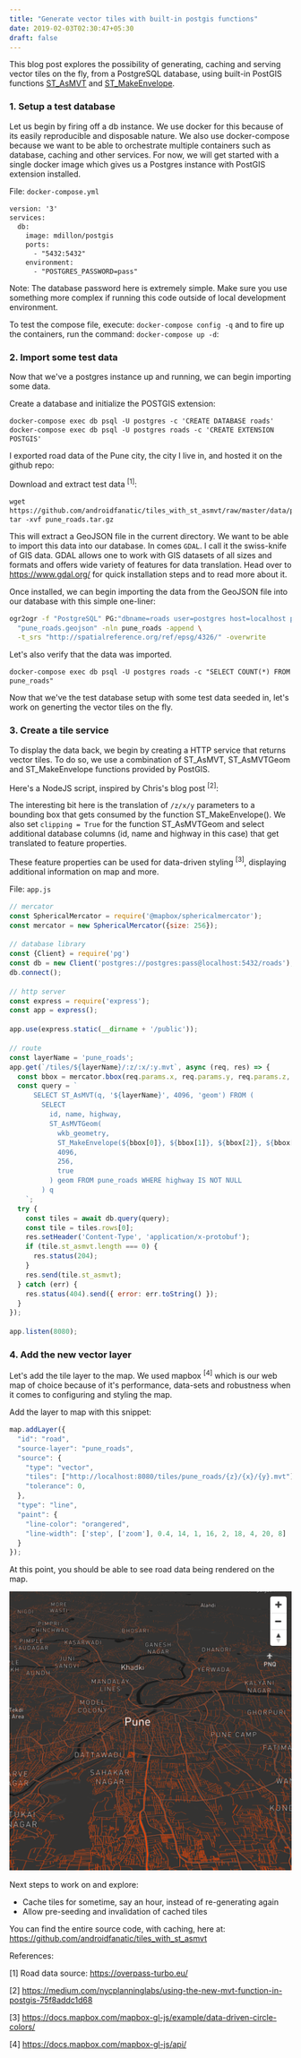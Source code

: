 ```yaml
---
title: "Generate vector tiles with built-in postgis functions"
date: 2019-02-03T02:30:47+05:30
draft: false
---
```


This blog post explores the possibility of generating, caching and serving vector tiles on the fly, from a PostgreSQL database, using built-in PostGIS functions <a href="https://postgis.net/docs/ST_AsMVT.html" target="_blank">ST_AsMVT</a> and  <a href="https://postgis.net/docs/ST_MakeEnvelope.html" target="_blank">ST_MakeEnvelope</a>.

### 1. Setup a test database

Let us begin by firing off a db instance. We use docker for this because of its easily reproducible and disposable nature. We also use docker-compose because we want to be able to orchestrate multiple containers such as database, caching and other services. For now, we will get started with a single docker image which gives us a Postgres instance with PostGIS extension installed.

File: `docker-compose.yml`
```
version: '3'
services:
  db:
    image: mdillon/postgis
    ports:
      - "5432:5432"
    environment:
      - "POSTGRES_PASSWORD=pass"
```

Note: The database password here is extremely simple. Make sure you use something more complex if running this code outside of local development environment.

To test the compose file, execute: `docker-compose config -q` and to fire up the containers, run the command: `docker-compose up -d`:

### 2. Import some test data

Now that we've a postgres instance up and running, we can begin importing some data. 

Create a database and initialize the POSTGIS extension:
```
docker-compose exec db psql -U postgres -c 'CREATE DATABASE roads'
docker-compose exec db psql -U postgres roads -c 'CREATE EXTENSION POSTGIS'
```

I exported road data of the Pune city, the city I live in, and hosted it on the github repo: 

Download and extract test data <sup>[1]</sup>:

```
wget https://github.com/androidfanatic/tiles_with_st_asmvt/raw/master/data/pune_roads.tar.gz
tar -xvf pune_roads.tar.gz
```


This will extract a GeoJSON file in the current directory. We want to be able to import this data into our database. In comes `GDAL`. I call it the swiss-knife of GIS data. GDAL allows one to work with GIS datasets of all sizes and formats and offers wide variety of features for data translation. Head over to <a href="https://www.gdal.org/" target="_blank">https://www.gdal.org/</a> for quick installation steps and to read more about it.

Once installed, we can begin importing the data from the GeoJSON file into our database with this simple one-liner:

```bash
ogr2ogr -f "PostgreSQL" PG:"dbname=roads user=postgres host=localhost password=pass" \
  "pune_roads.geojson" -nln pune_roads -append \
  -t_srs "http://spatialreference.org/ref/epsg/4326/" -overwrite
```

Let's also verify that the data was imported.

```
docker-compose exec db psql -U postgres roads -c "SELECT COUNT(*) FROM pune_roads"
```

Now that we've the test database setup with some test data seeded in, let's work on generting the vector tiles on the fly.

### 3. Create a tile service

To display the data back, we begin by creating a HTTP service that returns vector tiles. To do so, we use a combination of ST_AsMVT, ST_AsMVTGeom and ST_MakeEnvelope functions provided by PostGIS.

Here's a NodeJS script, inspired by Chris's blog post <sup>[2]</sup>:

The interesting bit here is the translation of `/z/x/y` parameters to a bounding box that gets consumed by the function ST_MakeEnvelope(). We also set `clipping = True` for the function ST_AsMVTGeom and select additional database columns (id, name and highway in this case) that get translated to feature properties.

These feature properties can be used for data-driven styling <sup>[3]</sup>, displaying additional information on map and more.

File: `app.js`

```js
// mercator
const SphericalMercator = require('@mapbox/sphericalmercator');
const mercator = new SphericalMercator({size: 256});

// database library
const {Client} = require('pg')
const db = new Client('postgres://postgres:pass@localhost:5432/roads');
db.connect();

// http server
const express = require('express');
const app = express();

app.use(express.static(__dirname + '/public'));

// route
const layerName = 'pune_roads';
app.get(`/tiles/${layerName}/:z/:x/:y.mvt`, async (req, res) => {
  const bbox = mercator.bbox(req.params.x, req.params.y, req.params.z, false);
  const query = `
      SELECT ST_AsMVT(q, '${layerName}', 4096, 'geom') FROM (
        SELECT 
          id, name, highway,
          ST_AsMVTGeom(
            wkb_geometry,
            ST_MakeEnvelope(${bbox[0]}, ${bbox[1]}, ${bbox[2]}, ${bbox[3]}, 4326),
            4096,
            256,
            true
          ) geom FROM pune_roads WHERE highway IS NOT NULL
        ) q
    `;
  try {
    const tiles = await db.query(query);
    const tile = tiles.rows[0];
    res.setHeader('Content-Type', 'application/x-protobuf');
    if (tile.st_asmvt.length === 0) {
      res.status(204);
    }
    res.send(tile.st_asmvt);
  } catch (err) {
    res.status(404).send({ error: err.toString() });
  }
});

app.listen(8080);
```

### 4. Add the new vector layer

Let's add the tile layer to the map. We used mapbox <sup>[4]</sup> which is our web map of choice because of it's performance, data-sets and robustness when it comes to configuring and styling the map. 

Add the layer to map with this snippet:

```js
map.addLayer({
  "id": "road",
  "source-layer": "pune_roads",
  "source": {
    "type": "vector",
    "tiles": ["http://localhost:8080/tiles/pune_roads/{z}/{x}/{y}.mvt"],
    "tolerance": 0,
  },
  "type": "line",
  "paint": {
    "line-color": "orangered",
    "line-width": ['step', ['zoom'], 0.4, 14, 1, 16, 2, 18, 4, 20, 8]
  }
});
```

At this point, you should be able to see road data being rendered on the map.

<center>

<img src="https://raw.githubusercontent.com/androidfanatic/tiles_with_st_asmvt/master/img/img3.png" style="max-width: 100%;" />

</center>

Next steps to work on and explore:

- Cache tiles for sometime, say an hour, instead of re-generating again
- Allow pre-seeding and invalidation of cached tiles

You can find the entire source code, with caching, here at: https://github.com/androidfanatic/tiles_with_st_asmvt

References:

[1] Road data source: https://overpass-turbo.eu/

[2] https://medium.com/nycplanninglabs/using-the-new-mvt-function-in-postgis-75f8addc1d68

[3] https://docs.mapbox.com/mapbox-gl-js/example/data-driven-circle-colors/

[4] https://docs.mapbox.com/mapbox-gl-js/api/
